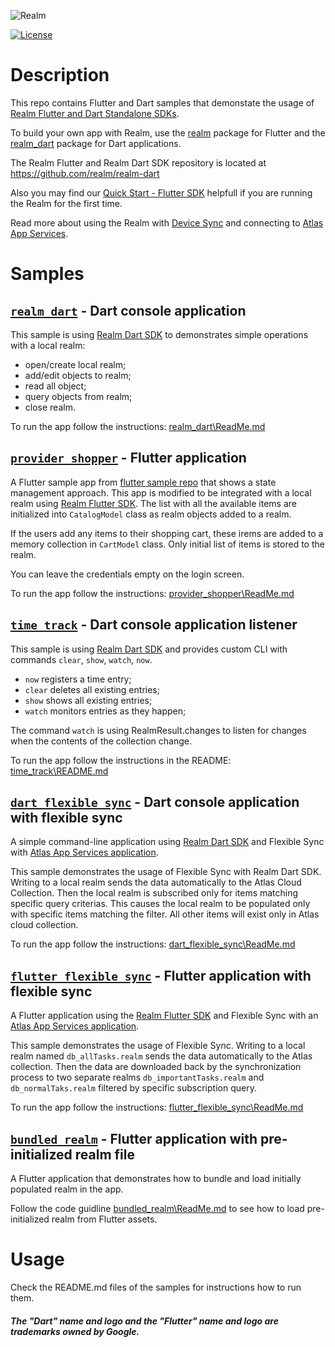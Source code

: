 ![Realm](https://github.com/realm/realm-dart/raw/main/logo.png)

[![License](https://img.shields.io/badge/License-Apache-blue.svg)](LICENSE)

# Description

This repo contains Flutter and Dart samples that demonstate the usage of [Realm Flutter and Dart Standalone SDKs](https://www.mongodb.com/docs/realm/sdk/flutter/).

To build your own app with Realm, use the [realm](https://pub.dev/packages/realm) package for Flutter and the [realm_dart](https://pub.dev/packages/realm_dart) package for Dart applications.

The Realm Flutter and Realm Dart SDK repository is located at https://github.com/realm/realm-dart

Also you may find our [Quick Start - Flutter SDK]( https://www.mongodb.com/docs/realm/sdk/flutter/quick-start/) helpfull if you are running the Realm for the first time.

Read more about using the Realm with [Device Sync](https://www.mongodb.com/docs/realm/sdk/flutter/sync/) and connecting to [Atlas App Services](https://www.mongodb.com/docs/realm/sdk/flutter/app-services/).

# Samples
## [`realm_dart`](https://github.com/realm/realm-dart-samples/tree/main/realm_dart) - Dart console application

This sample is using [Realm Dart SDK](https://www.mongodb.com/docs/realm/sdk/flutter/#dart-standalone-realm) to demonstrates simple operations with a local realm:

- open/create local realm;
- add/edit objects to realm;
- read all object;
- query objects from realm;
- close realm.

To run the app follow the instructions: [realm_dart\ReadMe.md](https://github.com/realm/realm-dart-samples/tree/main/realm_dart#readme)

## [`provider_shopper`](https://github.com/realm/realm-dart-samples/tree/main/provider_shopper) - Flutter application

A Flutter sample app from [flutter sample repo](https://github.com/flutter/samples/tree/master/provider_shopper) that shows a state management approach. This app is modified to be integrated with a local realm using [Realm Flutter SDK](https://www.mongodb.com/docs/realm/sdk/flutter/).
The list with all the available items are initialized into `CatalogModel` class as realm objects added to a realm.

If the users add any items to their shopping cart, these irems are added to a memory collection in `CartModel` class. Only initial list of items is stored to the realm.

You can leave the credentials empty on the login screen.

To run the app follow the instructions: [provider_shopper\ReadMe.md](https://github.com/realm/realm-dart-samples/tree/main/provider_shopper#readme)

## [`time_track`](https://github.com/realm/realm-dart-samples/tree/main/time_track) - Dart console application listener

This sample is using [Realm Dart SDK](https://www.mongodb.com/docs/realm/sdk/flutter/#dart-standalone-realm) and provides custom CLI with commands `clear`, `show`, `watch`, `now`.
- `now` registers a time entry;
- `clear` deletes all existing entries;
- `show` shows all existing entries;
- `watch` monitors entries as they happen;

The command `watch` is using RealmResult.changes to listen for changes when the contents of the collection change.

To run the app follow the instructions in the README: [time_track\README.md](https://github.com/realm/realm-dart-samples/tree/main/time_track#readme)

## [`dart_flexible_sync`](https://github.com/realm/realm-dart-samples/tree/main/dart_flexible_sync) - Dart console application with flexible sync

A simple command-line application using [Realm Dart SDK](https://www.mongodb.com/docs/realm/sdk/flutter/#dart-standalone-realm) and Flexible Sync with [Atlas App Services application](https://www.mongodb.com/docs/atlas/app-services/).

This sample demonstrates the usage of Flexible Sync with Realm Dart SDK.
Writing to a local realm sends the data automatically to the Atlas Cloud Collection.
Then the local realm is subscribed only for items matching specific query criterias.
This causes the local realm to be populated only with specific items matching the filter.
All other items will exist only in Atlas cloud collection.

To run the app follow the instructions: [dart_flexible_sync\ReadMe.md](https://github.com/realm/realm-dart-samples/tree/main/dart_flexible_sync#readme)

## [`flutter_flexible_sync`](https://github.com/realm/realm-dart-samples/tree/main/flutter_flexible_sync) - Flutter application with flexible sync

A Flutter application using the [Realm Flutter SDK](https://www.mongodb.com/docs/realm/sdk/flutter/) and Flexible Sync with an [Atlas App Services application](https://www.mongodb.com/docs/atlas/app-services/).

This sample demonstrates the usage of Flexible Sync. 
Writing to a local realm named `db_allTasks.realm` sends the data automatically to the Atlas collection.
Then the data are downloaded back by the synchronization process to two separate realms
 `db_importantTasks.realm` and  `db_normalTaks.realm` filtered by specific subscription query.

To run the app follow the instructions: [flutter_flexible_sync\ReadMe.md](https://github.com/realm/realm-dart-samples/tree/main/flutter_flexible_sync#readme)

## [`bundled_realm`](https://github.com/realm/realm-dart-samples/tree/main/bundled_realm) - Flutter application with pre-initialized realm file

A Flutter application that demonstrates how to bundle and load initially populated realm in the app.

Follow the code guidline [bundled_realm\ReadMe.md](https://github.com/realm/realm-dart-samples/tree/main/bundled_realm#readme) to see how to load pre-initialized realm from Flutter assets.

# Usage 
Check the README.md files of the samples for instructions how to run them.


##### The "Dart" name and logo and the "Flutter" name and logo are trademarks owned by Google.